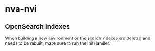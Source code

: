 # nva-nvi

## OpenSearch Indexes

When building a new environment or the search indexes are deleted and needs to be rebuilt, make sure to run the InitHandler.